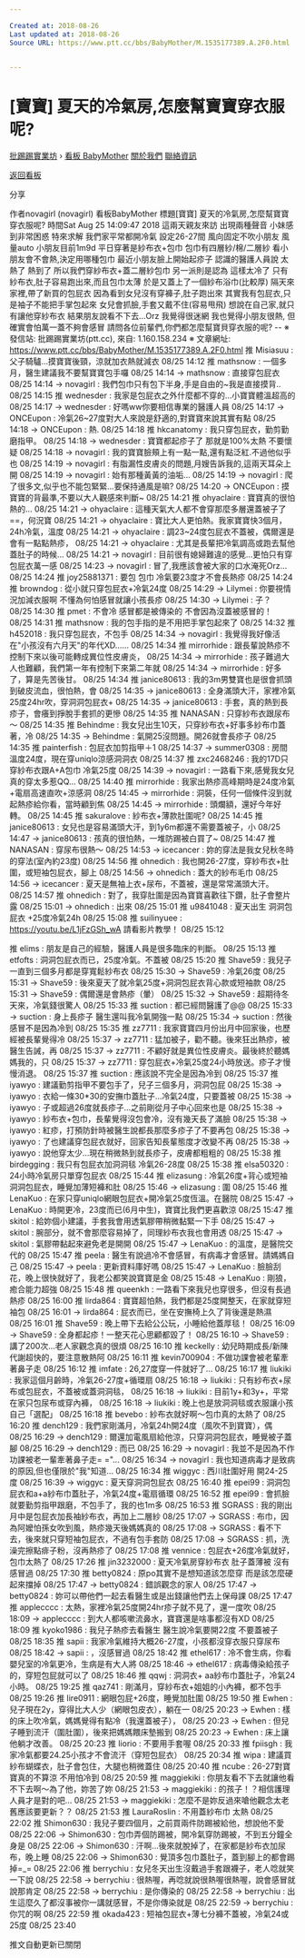 ```yaml
---

Created at: 2018-08-26
Last updated at: 2018-08-26
Source URL: https://www.ptt.cc/bbs/BabyMother/M.1535177389.A.2F0.html


---
```


# [寶寶] 夏天的冷氣房,怎麼幫寶寶穿衣服呢?


[批踢踢實業坊](https://www.ptt.cc/bbs/) › [看板 BabyMother](https://www.ptt.cc/bbs/BabyMother/index.html) [關於我們](https://www.ptt.cc/about.html) [聯絡資訊](https://www.ptt.cc/contact.html)

[返回看板](https://www.ptt.cc/bbs/BabyMother/index.html)

分享

作者novagirl (novagirl)
看板BabyMother
標題\[寶寶\] 夏天的冷氣房,怎麼幫寶寶穿衣服呢?
時間Sat Aug 25 14:09:47 2018
這兩天親友來訪 出現兩種聲音 小妹感到非常困惑 特來求解 我們家平常都開冷氣 設定26-27間 風向固定不吹小朋友 風量auto 小朋友目前1m9d 平日穿著是紗布衣+包巾 包巾有四層紗/棉/二層紗 看小朋友會不會熱,決定用哪種包巾 最近小朋友臉上開始起疹子 認識的醫護人員說 太熱了 熱到了 所以我們穿紗布衣+蓋二層紗包巾 另一派則是認為 這樣太冷了 只有紗布衣,肚子容易跑出來,而且包巾太薄 於是又蓋上了一個紗布浴巾(比較厚) 隔天來家裡,帶了新買的包屁衣 因為看到女兒沒有穿褲子,肚子跑出來 其實我有包屁衣,只是袖子不能把手掌包起來 女兒會抓臉,手套又戴不住(容易甩飛) 想說在自己家,就只有讓他穿紗布衣 結果朋友說看不下去...Orz 我覺得很迷網 我也覺得小朋友很熱, 但確實會怕萬一蓋不夠會感冒 請問各位前輩們,你們都怎麼幫寶貝穿衣服的呢? -- ※ 發信站: 批踢踢實業坊(ptt.cc), 來自: 1.160.158.234 ※ 文章網址: <https://www.ptt.cc/bbs/BabyMother/M.1535177389.A.2F0.html>
推 Misiasuu : 父子騎驢...摸寶寶後頸，涼就加衣熱就減衣 08/25 14:12
推 mathsnow : 一個多月，醫生建議我不要幫寶寶包手囉 08/25 14:14
→ mathsnow : 直接穿包屁衣 08/25 14:14
→ novagirl : 我們包巾只有包下半身,手是自由的~我是直接摸背.. 08/25 14:15
推 wednesder : 我家是包屁衣之外什麼都不穿的…小寶寶體溫超高的 08/25 14:17
→ wednesder : 好嗎ww你要相信專業的醫護人員 08/25 14:17
→ ONCEupon : 冷氣26~27度對大人來說是舒適的,對寶寶來說其實有點 08/25 14:18
→ ONCEupon : 熱. 08/25 14:18
推 hkcanatomy : 我只穿包屁衣，勤剪勤磨指甲。 08/25 14:18
→ wednesder : 寶寶都起疹子了 那就是100%太熱 不要懷疑 08/25 14:18
→ novagirl : 我的寶寶臉頰上有一點一點,還有點泛紅.不過他似乎也 08/25 14:19
→ novagirl : 有脂漏性皮膚炎的問題,月嫂告訴我的,這兩天耳朵上開 08/25 14:19
→ novagirl : 始有那種黃黃的油垢... 08/25 14:19
→ novagirl : 爬了很多文,似乎也不能包緊緊...要保持通風是嘛? 08/25 14:20
→ ONCEupon : 摸寶寶的背最準,不要以大人觀感來判斷~ 08/25 14:21
推 ohyaclaire : 寶寶真的很怕熱的... 08/25 14:21
→ ohyaclaire : 這種天氣大人都不會穿那麼多層還蓋被子了==，何況寶 08/25 14:21
→ ohyaclaire : 寶比大人更怕熱。我家寶寶快3個月，24h冷氣，溫度 08/25 14:21
→ ohyaclaire : 調23~24度包屁衣不蓋被，偶爾還是會有一點點熱疹， 08/25 14:21
→ ohyaclaire : 尤其是長輩把冷氣調高或跑去幫他蓋肚子的時候... 08/25 14:21
→ novagirl : 目前很有媳婦難違的感覺...更怕只有穿包屁衣萬一感 08/25 14:23
→ novagirl : 冒了,我應該會被大家的口水淹死Orz... 08/25 14:24
推 joy25881371 : 要包 包巾 冷氣要23度才不會長熱疹 08/25 14:24
推 browndog : 從小就只穿包屁衣+冷氣24度 08/25 14:29
→ Lilymei : 你要視情況加減衣服啊 不懂為何怕感冒就讓小孩長疹 08/25 14:30
→ Lilymei : 子？ 08/25 14:30
推 pmet : 不會冷 感冒都是被傳染的 不會因為沒蓋被感冒的！ 08/25 14:31
推 mathsnow : 我的包手指的是不用把手掌包起來了 08/25 14:32
推 h452018 : 我只穿包屁衣，不包手 08/25 14:34
→ novagirl : 我覺得我好像活在"小孩沒有六月天"的年代XD...... 08/25 14:34
推 mirrorhide : 跟長輩說熱疹不控制下來以後可能轉成異位性皮膚炎， 08/25 14:34
→ mirrorhide : 孩子難過大人也難顧，我們第一年有控制下來第二年就 08/25 14:34
→ mirrorhide : 好多了，算是先苦後甘。 08/25 14:34
推 janice80613 : 我的3m男雙寶也是很會抓頭到破皮流血，很怕熱，會 08/25 14:35
→ janice80613 : 全身滿頭大汗，家裡冷氣25度24hr吹，穿洞洞包屁衣+ 08/25 14:35
→ janice80613 : 手套，真的熱到長疹子，會癢到掙脫手套抓的更慘 08/25 14:35
推 NANASAN : 只穿紗布衣跟尿布～ 08/25 14:35
推 Behindme : 我女兒出生10天，只穿紗布衣+好事多紗布巾蓋著，冷 08/25 14:35
→ Behindme : 氣開25沒問題。開26就會長疹子 08/25 14:35
推 painterfish : 包屁衣加剪指甲＋1 08/25 14:37
→ summer0308 : 房間溫度24度，現在穿uniqlo涼感洞洞衣 08/25 14:37
推 zxc2468246 : 我的17D只穿紗布衣跟A+A包巾 冷氣25度 08/25 14:39
→ novagirl : 一路看下來,感覺我女兒真的穿太多惹QQ... 08/25 14:40
推 mirrorhide : 我家出熱疹高峰期時是24度冷氣+電扇高速直吹+涼感洞 08/25 14:45
→ mirrorhide : 洞裝，任何一個條件沒到就起熱疹給你看，當時顧到焦 08/25 14:45
→ mirrorhide : 頭爛額，還好今年好轉。 08/25 14:45
推 sakuralove : 紗布衣+薄款肚圍呢? 08/25 14:45
推 janice80613 : 女兒也是容易滿頭大汗，到1y6m都還不需要蓋被子，小 08/25 14:47
→ janice80613 : 孩真的很怕熱，一堆防踢被白買了~ 08/25 14:47
推 NANASAN : 穿尿布很熱～ 08/25 14:53
→ icecancer : 妳的穿法是我女兒秋冬時的穿法(室內約23度) 08/25 14:56
推 ohnedich : 我也開26-27度，穿紗布衣+肚圍，或短袖包屁衣，腳上 08/25 14:56
→ ohnedich : 蓋大的紗布毛巾 08/25 14:56
→ icecancer : 夏天是無袖上衣+尿布，不蓋被，還是常常滿頭大汗。 08/25 14:57
推 ohnedich : 對了，我穿肚圍是因為寶寶喜歡往下鑽，肚子會整片露 08/25 15:01
→ ohnedich : 出來 08/25 15:01
推 u9841048 : 夏天出生 洞洞包屁衣 +25度冷氣24h 08/25 15:08
推 suilinyuee : <https://youtu.be/L1jFzGSh_wA> 請看影片教學！ 08/25 15:12

推 elims : 朋友是自己的經驗，醫護人員是很多臨床的判斷。 08/25 15:13
推 etfofts : 洞洞包屁衣而已，25度冷氣。不蓋被 08/25 15:20
推 Shave59 : 我兒子一直到三個多月都是穿寬鬆紗布衣 08/25 15:30
→ Shave59 : 冷氣26度 08/25 15:31
→ Shave59 : 後來夏天了就冷氣25度+洞洞包屁衣背心款或短袖款 08/25 15:31
→ Shave59 : 偶爾還是會熱疹（暈） 08/25 15:32
→ Shave59 : 超期待冬天來，冷氣錢很驚人 08/25 15:33
推 suction : 都已經問醫護了@@ 08/25 15:33
→ suction : 身上長疹子 醫生還叫我冷氣開強一點 08/25 15:34
→ suction : 然後 感冒不是因為冷到 08/25 15:35
推 zz7711 : 我家寶寶四月份出月中回家後，也歷經被長輩覺得冷 08/25 15:37
→ zz7711 : 猛加被子，勸不聽。後來狂出熱疹，被醫生告誡，再 08/25 15:37
→ zz7711 : 不顧好就是異位性皮膚炎。最後終於聽媽媽我的，只 08/25 15:37
→ zz7711 : 穿包屁衣+冷氣25度24小時放送。疹子才慢慢消退。 08/25 15:37
推 suction : 應該說不完全是因為冷到 08/25 15:37
推 iyawyo : 建議勤剪指甲不要包手了，兒子三個多月，洞洞包屁 08/25 15:38
→ iyawyo : 衣給一條30\*30的安撫巾蓋肚子…冷氣24度，只要蓋被 08/25 15:38
→ iyawyo : 子或超過26度就長疹子...之前剛從月子中心回來也是 08/25 15:38
→ iyawyo : 紗布衣+包巾，長輩覺得沒包會冷，沒有幾天長了滿臉 08/25 15:38
→ iyawyo : 紅疹，打預防針時被醫生說都長那麼多疹子了不要再包 08/25 15:38
→ iyawyo : 了也建議穿包屁衣就好，回家告知長輩態度才改變不再 08/25 15:38
→ iyawyo : 說他穿太少…現在稍微熱到就長疹子，皮膚都粗粗的 08/25 15:38
推 birdegging : 我只有包屁衣加洞洞毯 冷氣26-28度 08/25 15:38
推 elsa50320 : 24小時冷氣房只單穿包屁衣 08/25 15:44
推 elizasung : 冷氣26度+背心或短袖洞洞包屁衣，睡覺加薄短褲和肚 08/25 15:46
→ elizasung : 圍 08/25 15:46
推 LenaKuo : 在家只穿uniqlo網眼包屁衣+開冷氣25度恆溫。在醫院 08/25 15:47
→ LenaKuo : 時開更冷，23度而已(6月中生)，寶寶比我們更喜歡涼 08/25 15:47
推 skitol : 給妳個小建議，手套我會用透氣膠帶稍微黏緊一下手 08/25 15:47
→ skitol : 腕部分，就不會那麼容易掉了，同理紗布衣我也會用透 08/25 15:47
→ skitol : 氣膠帶黏起來避免老是開開 08/25 15:47
→ LenaKuo : 的溫度，是醫院交代的 08/25 15:47
推 peela : 醫生有說過冷不會感冒，有病毒才會感冒。請媽媽自己 08/25 15:47
→ peela : 更新資料庫好嗎 08/25 15:47
→ LenaKuo : 臉臉刮花，晚上很快就好了，我老公都笑說寶寶是金 08/25 15:48
→ LenaKuo : 剛狼，癒合能力超強 08/25 15:48
推 queenkh : 一路看下來我兒也穿很多，但沒有長過熱疹 08/25 16:00
推 lirda864 : 寶寶超怕熱，我們都是25度開整天，在家就穿短袖包 08/25 16:01
→ lirda864 : 屁衣而已，坐在安撫椅上久了背後還是熱濕 08/25 16:01
推 Shave59 : 晚上帶下去給公公玩，小睡給他蓋厚毯！ 08/25 16:09
→ Shave59 : 全身都起疹！一整天花心思顧都毀了！ 08/25 16:10
→ Shave59 : 講了200次...老人家觀念真的很煩 08/25 16:10
推 keckelly : 幼兒時期成長/新陳代謝超快的，要注意散熱阿 08/25 16:11
推 kevin700904 : 不做功課會被老輩牽著鼻子走 08/25 16:12
推 imfate : 26,27度穿一件就好了... 08/25 16:17
推 liukiki : 我家這個月齡時，冷氣26-27度+循環扇 08/25 16:18
→ liukiki : 只有紗布衣+尿布或包屁衣，不蓋被或蓋洞洞毯， 08/25 16:18
→ liukiki : 目前1y+和3y+，平常在家只包尿布或穿內褲， 08/25 16:18
→ liukiki : 晚上也是放洞洞毯或衣服讓小孩自己「選配」 08/25 16:18
推 bevebo : 紗布衣就好啊～包巾真的太熱了 08/25 16:20
推 dench129 : 我們家剛滿月，冷氣24h開24度（風吹不到寶寶），偶 08/25 16:29
→ dench129 : 爾還加電風扇給他涼，只穿洞洞包屁衣，睡覺被子蓋腳 08/25 16:29
→ dench129 : 而已 08/25 16:29
→ novagirl : 我並不是因為不作功課被老一輩牽著鼻子走= ="... 08/25 16:34
→ novagirl : 我也知道病毒才是致病的原因,但也僅限於"我"知道... 08/25 16:34
推 wiggyc : 西川肚圍好用 開24-25度 08/25 16:39
→ wiggyc : 夏天穿洞洞包屁衣 08/25 16:40
推 epei99 : 洞洞包屁衣和a+a紗布巾蓋肚子，冷氣24度+電扇循環 08/25 16:52
推 epei99 : 會抓臉就要勤剪指甲跟磨，不包手了，我的也1m多 08/25 16:53
推 SGRASS : 我的剛出月中是包屁衣加長袖紗布衣，再加上二層紗 08/25 17:07
→ SGRASS : 布巾，因為阿嬤怕孫女吹到風，熱疹幾天後媽媽真的 08/25 17:08
→ SGRASS : 看不下去，後來就只穿短袖包屁衣，不過有包手套防 08/25 17:08
→ SGRASS : 抓，洗澡完擦點痱子粉，沒再熱疹了 08/25 17:08
推 vennice : 包屁衣+26度冷氣就好，包巾太熱了 08/25 17:26
推 jin3232000 : 夏天冷氣房穿紗布衣 肚子蓋薄被 沒有感冒過 08/25 17:30
推 betty0824 : 原po其實不是想知道該怎麼穿 而是該怎麼硬起來擋掉 08/25 17:47
→ betty0824 : 錯誤觀念的家人 08/25 17:47
→ betty0824 : 妳可以帶他們一起去看醫生或是出錢讓他們去上保母課 08/25 17:47
推 applecccc : 太熱，家裡冷氣25度開24hr疹子就不見了，還一度吹 08/25 18:09
→ applecccc : 到大人都咳嗽流鼻水，寶寶還是啥事都沒有XD 08/25 18:09
推 kyoko1986 : 我兒子熱疹去看醫生 醫生說冷氣要開22度 不要蓋被子 08/25 18:35
推 sapii : 我家冷氣維持大概26-27度，小孩都沒穿衣服只穿尿布 08/25 18:42
→ sapii : ，沒感冒過 08/25 18:42
推 ethel617 : 冷不會生病，你看嬰兒室的冷氣更冷，生病是有大人將 08/25 18:46
→ ethel617 : 病毒傳染給孩子的，穿短包屁就可以了 08/25 18:46
推 qqwj : 洞洞衣+ aa紗布巾蓋肚子，冷氣24小時。 08/25 19:25
推 qaz741 : 剛滿月，穿紗布衣+姐姐的小內褲，都不包手 08/25 19:26
推 lire0911 : 網眼包屁+26度，睡覺加肚圍 08/25 19:50
推 Ewhen : 兒子現在2y，穿得比大人少（網眼包皮衣），躺在一 08/25 20:23
→ Ewhen : 樣的床上吹冷氣，媽媽覺得有點冷（我還蓋被子）， 08/25 20:23
→ Ewhen : 但兒子睡到流汗（圍肚圍），後來把媽媽餵床墊搬到 08/25 20:23
→ Ewhen : 床上讓他躺才改善。 08/25 20:23
推 liorio : 不要用手套喔 08/25 20:33
推 fpiisgh : 我家冷氣都要24.25小孩才不會流汗（穿短包屁衣） 08/25 20:34
推 wipa : 建議買紗布蝴蝶衣，肚子會包住，大腿也稍微蓋住 08/25 20:40
推 ncube : 26-27對寶寶真的不算涼 不用怕冷到 08/25 20:59
推 maggiekiki : 你朋友看不下去就讓他看不下去啊～為了他，妳苦了妳 08/25 21:53
→ maggiekiki : 的孩子！？相信護理人員才是對的吧... 08/25 21:53
→ maggiekiki : 怎麼不是妳反過來嗆他觀念太老舊應該要更新？？ 08/25 21:53
推 LauraRoslin : 不用蓋紗布巾 太熱 08/25 22:02
推 Shimon630 : 我兒子要四個月，之前買兩件防踢被給他，想說他不愛 08/25 22:06
→ Shimon630 : 包巾弄個防踢被，開冷氣穿防踢被，不到五分鐘全身是 08/25 22:06
→ Shimon630 : 汗啊…後來就脫掉了，在家都是紗布衣加尿布，晚上睡 08/25 22:06
→ Shimon630 : 覺頂多包巾蓋肚子，蓋到腳上的都會踢掉=\_= 08/25 22:06
推 berrychiu : 女兒冬天出生沒戴過手套跟襪子，老人唸就笑一下說 08/25 22:58
→ berrychiu : 很熱喔，再唸就說很熱喔很熱喔，說會感冒就說那肯定 08/25 22:58
→ berrychiu : 是你傳染的 08/25 22:58
→ berrychiu : 出生這麼久了都沒事被你一講就感冒，不是你傳染就是 08/25 22:59
→ berrychiu : 你咒的啊 08/25 22:59
推 okada423 : 短袖包屁衣+薄七分褲不蓋被，冷氣24或25度 08/25 23:40

推文自動更新已關閉

